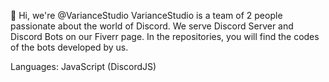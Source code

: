 👋 Hi, we're @VarianceStudio
VarianceStudio is a team of 2 people passionate about the world of Discord.
We serve Discord Server and Discord Bots on our Fiverr page. 
In the repositories, you will find the codes of the bots developed by us.

Languages: JavaScript (DiscordJS)
